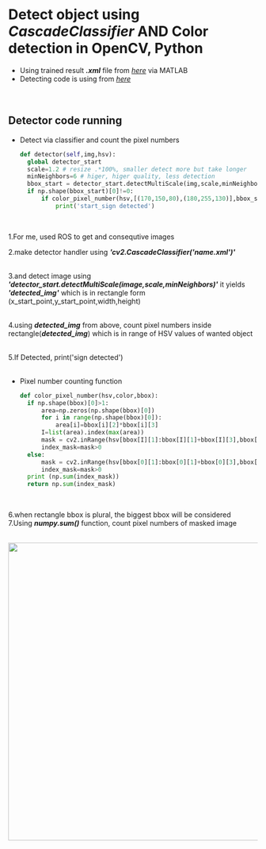 # Detect object using _**CascadeClassifier**_ AND **Color detection** in OpenCV, Python
+ Using trained result _**.xml**_ file from [_here_](https://github.com/engcang/CascadeObjectDetector_MATLAB_Python/tree/master/Train_Detector_MATLAB) via MATLAB
+ Detecting code is using from [_here_](https://github.com/engcang/CascadeObjectDetector_MATLAB_Python/tree/master/Detect_Python)
</br></br><br>

## Detector code running
+ Detect via classifier and count the pixel numbers <br>
  ~~~python
  def detector(self,img,hsv):
    global detector_start
    scale=1.2 # resize .*100%, smaller detect more but take longer
    minNeighbors=6 # higer, higer quality, less detection
    bbox_start = detector_start.detectMultiScale(img,scale,minNeighbors)
    if np.shape(bbox_start)[0]!=0:
        if color_pixel_number(hsv,[(170,150,80),(180,255,130)],bbox_start)>300: #pixel number condition should be tuned
            print('start_sign detected')
  ~~~
<br>

1.For me, used ROS to get and consequtive images <br>

2.make detector handler using _**'cv2.CascadeClassifier('name.xml')'**_ <br><br>

3.and detect image using _**'detector_start.detectMultiScale(image,scale,minNeighbors)'**_ it yields _**'detected_img'**_ which is in rectangle form (x_start_point,y_start_point,width,height) <br><br>

4.using _**detected_img**_ from above, count pixel numbers inside rectangle(_**detected_img**_) which is in range of HSV values of wanted object <br><br>

5.If Detected, print('sign detected') <br><br>

+ Pixel number counting function
  ~~~python
  def color_pixel_number(hsv,color,bbox):
    if np.shape(bbox)[0]>1:
        area=np.zeros(np.shape(bbox)[0])
        for i in range(np.shape(bbox)[0]):
            area[i]=bbox[i][2]*bbox[i][3]
        I=list(area).index(max(area))
        mask = cv2.inRange(hsv[bbox[I][1]:bbox[I][1]+bbox[I][3],bbox[I][0]:bbox[I][0]+bbox[I][2]],color[0],color[1])
        index_mask=mask>0
    else:
        mask = cv2.inRange(hsv[bbox[0][1]:bbox[0][1]+bbox[0][3],bbox[0][0]:bbox[0][0]+bbox[0][2]],color[0],color[1])
        index_mask=mask>0
    print (np.sum(index_mask))
    return np.sum(index_mask)
  ~~~
<br>

6.when rectangle bbox is plural, the biggest bbox will be considered <br>
7.Using _**numpy.sum()**_ function, count pixel numbers of masked image <br><br>


  <p align="center">
  <img src="" width="600" hspace="0"/>
  </p></br>


